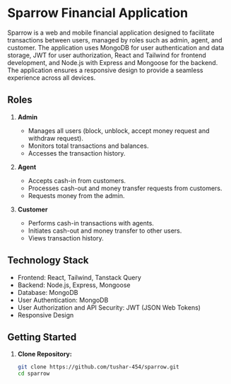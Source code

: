 # Sparrow Financial Application

Sparrow is a web and mobile financial application designed to facilitate transactions between users, managed by roles such as admin, agent, and customer. The application uses MongoDB for user authentication and data storage, JWT for user authorization, React and Tailwind for frontend development, and Node.js with Express and Mongoose for the backend. The application ensures a responsive design to provide a seamless experience across all devices.

## Roles

1. **Admin**
   - Manages all users (block, unblock, accept money request and withdraw request).
   - Monitors total transactions and balances.
   - Accesses the transaction history.

2. **Agent**
   - Accepts cash-in from customers.
   - Processes cash-out and money transfer requests from customers.
   - Requests money from the admin.

3. **Customer**
   - Performs cash-in transactions with agents.
   - Initiates cash-out and money transfer to other users.
   - Views transaction history.

## Technology Stack

- Frontend: React, Tailwind, Tanstack Query
- Backend: Node.js, Express, Mongoose
- Database: MongoDB
- User Authentication: MongoDB
- User Authorization and API Security: JWT (JSON Web Tokens)
- Responsive Design

## Getting Started

1. **Clone Repository:**
   ```bash
   git clone https://github.com/tushar-454/sparrow.git
   cd sparrow
